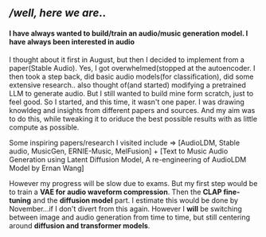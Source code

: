 ## */well, here we are*..

#### I have always wanted to build/train an audio/music generation model. I have always been interested in audio

I thought about it first in August, but then I decided to implement from a paper(Stable Audio). Yes, I got overwhelmed(stopped at the autoencoder. 
I then took a step back, did basic audio models(for classification), did some extensive research..
also thought of(and started) modifying a pretrained LLM to generate audio.
But I still wanted to build mine form scratch, just to feel good.
So I started, and this time, it wasn't one paper. I was drawing knowldeg and insights from different papers and sources.
And my aim was to do this, while tweaking it to oriduce the best possible results with as little compute as possible.

Some inspiring papers/research I visited include => 
[AudioLDM, Stable audio, MusicGen, ERNIE-Music, MelFusion] + [Text to Music Audio Generation using Latent Diffusion Model, A re-engineering of AudioLDM Model by Ernan Wang]

However my progress will be slow due to exams. But my first step would be to train a **VAE for audio waveform compression**. 
Then the **CLAP fine-tuning** and the **diffusion model** part.
I estimate this would be done by November...if I don't divert from this again. 
However I **will** be switching between image and audio generation from time to time, but still centering around **diffusion and transformer models**.

